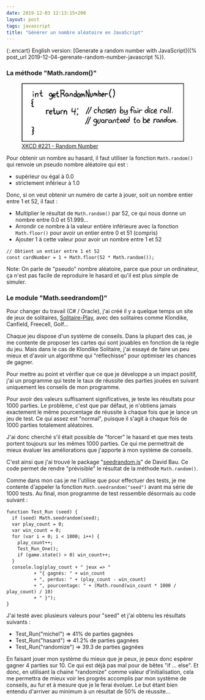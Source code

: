 ```yaml
---
date: 2019-12-03 12:13:15+200
layout: post
tags: javascript
title: "Générer un nombre aléatoire en JavaScript"
---
```


{:.encart}
English version: [Generate a random number with JavaScript]({% post_url 2019-12-04-gerenate-random-number-javascript %}).

### La méthode "Math.random()"

<figure>
  <img src="/public/2019/xkcd-221.jpg" alt="random-number" />
  <figcaption>
    <a href="https://xkcd.com/221/">XKCD #221 - Random Number</a>
  </figcaption>
</figure>

Pour obtenir un nombre au hasard, il faut utiliser la fonction `Math.random()`
qui renvoie un pseudo nombre aléatoire qui est :

* supérieur ou égal à 0.0
* strictement inférieur à 1.0

Donc, si on veut obtenir un numéro de carte à jouer, soit un nombre entier entre
1 et 52, il faut :

* Multiplier le résultat de `Math.random()` par 52, ce qui nous donne un nombre
entre 0.0 et 51.999...
* Arrondir ce nombre à la valeur entière inférieure avec la fonction
`Math.floor()` pour avoir un entier entre 0 et 51 (compris)
* Ajouter 1 à cette valeur pour avoir un nombre entre 1 et 52

```
// Obtient un entier entre 1 et 52
const cardNumber = 1 + Math.floor(52 * Math.random());
```

Note: On parle de "pseudo" nombre aléatoire, parce que pour un ordinateur, ça
n'est pas facile de reproduire le hasard et qu'il est plus simple de simuler.


### Le module "Math.seedrandom()"

Pour changer du travail (C# / Oracle), j'ai créé il y a quelque temps un site de
jeux de solitaires, [Solitaire-Play](https://www.solitaire-play.com/), avec des
solitaires comme Klondike, Canfield, Freecell, Golf...

Chaque jeu dispose d'un système de conseils. Dans la plupart des cas, je me
contente de proposer les cartes qui sont jouables en fonction de la règle du
jeu. Mais dans le cas de Klondike Solitaire, j'ai essayé de faire un peu mieux
et d'avoir un algorithme qui "réflechisse" pour optimiser les chances de gagner.

Pour mettre au point et vérifier que ce que je développe a un impact positif,
j'ai un programme qui teste le taux de réussite des parties jouées en suivant
uniquement les conseils de mon programme.

Pour avoir des valeurs suffisament significatives, je teste les résultats pour
1000 parties. Le problème, c'est que par défaut, je n'obtiens jamais exactement
le même pourcentage de réussite à chaque fois que je lance un jeu de test. Ce
qui assez est "normal", puisque il s'agit à chaque fois de 1000 parties
totalement aléatoires.

J'ai donc cherché s'il était possible de "forcer" le hasard et que mes tests
portent toujours sur les mêmes 1000 parties. Ce qui me permettrait de mieux
évaluer les améliorations que j'apporte à mon système de conseils.

C'est ainsi que j'ai trouvé le package "[seedrandom.js](https://github.com/davidbau/seedrandom)"
de David Bau. Ce code permet de rendre "prévisible" le résultat de la méthode
`Math.random()`.

Comme dans mon cas je ne l'utilise que pour effectuer des tests, je me contente
d'appeler la fonction `Math.seedrandom("seed")` avant ma série de 1000 tests. Au
final, mon programme de test ressemble désormais au code suivant :

```
function Test_Run (seed) {
  if (seed) Math.seedrandom(seed);
  var play_count = 0;
  var win_count = 0;
  for (var i = 0; i < 1000; i++) {
    play_count++;
    Test_Run_One();
    if (game.state() > 0) win_count++;
  }
  console.log(play_count + " jeux => "
          + "{ gagnés: " + win_count
          + ", perdus: " + (play_count - win_count)
          + ", pourcentage: " + (Math.round(win_count * 1000 / play_count) / 10)
          + " }");
}
```

J'ai testé avec plusieurs valeurs pour "seed" et j'ai obtenu les résultats
suivants :

* Test_Run("michel") => 41% de parties gagnées
* Test_Run("hasard") => 41.2% de parties gagnées
* Test_Run("randomize") => 39.3 de parties gagnées

En faisant jouer mon système du mieux que je peux, je peux donc espérer gagner
4 parties sur 10. Ce qui est déjà pas mal pour de bêtes "if ... else". Et donc,
en utilisant la chaine "randomize" comme valeur d'initialisation, cela me
permettra de mieux voir les progrès accomplis par mon système de conseils, au
fur et à mesure que je le ferai évoluer. Le but étant bien entendu d'arriver au
minimum à un résultat de 50% de réussite...
